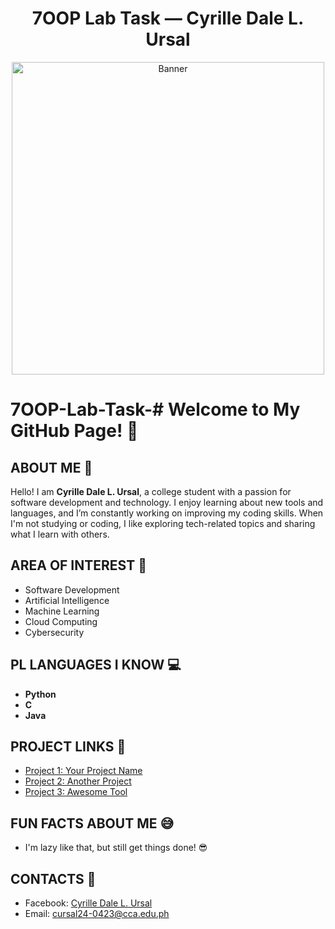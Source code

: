 <!-- A. Heading / Banner -->
<h1 align="center">7OOP Lab Task — Cyrille Dale L. Ursal</h1>

<p align="center">
  <!-- Optional banner -->
  <img src="path-to-your-image.png" alt="Banner" width="500"/>
</p>




# 7OOP-Lab-Task-# **Welcome to My GitHub Page!** 🎉

## **ABOUT ME** 👋

Hello! I am **Cyrille Dale L. Ursal**, a college student with a passion for software development and technology. I enjoy learning about new tools and languages, and I’m constantly working on improving my coding skills. When I'm not studying or coding, I like exploring tech-related topics and sharing what I learn with others.

## **AREA OF INTEREST** 🎯

- Software Development
- Artificial Intelligence
- Machine Learning
- Cloud Computing
- Cybersecurity

## **PL LANGUAGES I KNOW** 💻

- **Python**
- **C**
- **Java**

## **PROJECT LINKS** 🚀

- [Project 1: Your Project Name](link-to-project)
- [Project 2: Another Project](link-to-project)
- [Project 3: Awesome Tool](link-to-project)

## **FUN FACTS ABOUT ME** 😅

- I'm lazy like that, but still get things done! 😎

## **CONTACTS** 📱

- Facebook: [Cyrille Dale L. Ursal](https://www.facebook.com/dale.ursal.7)  
- Email: [cursal24-0423@cca.edu.ph](mailto:cursal24-0423@cca.edu.ph)



